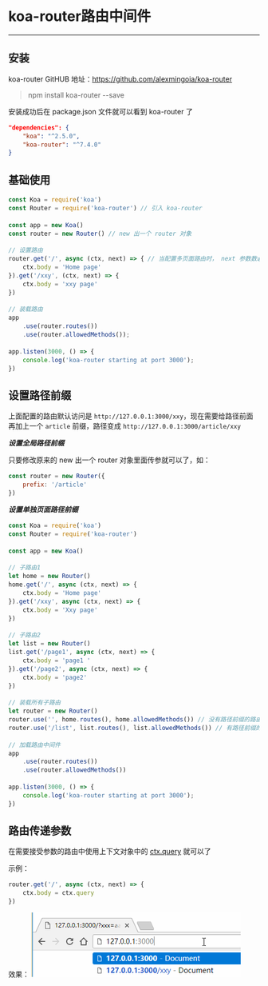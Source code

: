 # koa-router路由中间件

---

## 安装

koa-router GitHUB 地址：https://github.com/alexmingoia/koa-router

>npm install koa-router --save

安装成功后在 package.json 文件就可以看到 koa-router 了

``` json
"dependencies": {
    "koa": "^2.5.0",
    "koa-router": "^7.4.0"
}
```

## 基础使用


``` javascript
const Koa = require('koa')
const Router = require('koa-router') // 引入 koa-router

const app = new Koa()
const router = new Router() // new 出一个 router 对象

// 设置路由
router.get('/', async (ctx, next) => { // 当配置多页面路由时， next 参数数必须的
    ctx.body = 'Home page'
}).get('/xxy', (ctx, next) => {
    ctx.body = 'xxy page'
})

// 装载路由
app
    .use(router.routes())
    .use(router.allowedMethods());

app.listen(3000, () => {
    console.log('koa-router starting at port 3000');
})
```

## 设置路径前缀

上面配置的路由默认访问是 `http://127.0.0.1:3000/xxy`，现在需要给路径前面再加上一个 `article` 前缀，路径变成 `http://127.0.0.1:3000/article/xxy`

***设置全局路径前缀***

只要修改原来的 new 出一个 router 对象里面传参就可以了，如：

``` javascript
const router = new Router({
    prefix: '/article'
})
```

***设置单独页面路径前缀***

``` javascript
const Koa = require('koa')
const Router = require('koa-router')

const app = new Koa()

// 子路由1
let home = new Router()
home.get('/', async (ctx, next) => {
    ctx.body = 'Home page'
}).get('/xxy', async (ctx, next) => {
    ctx.body = 'Xxy page'
})

// 子路由2
let list = new Router()
list.get('/page1', async (ctx, next) => {
    ctx.body = 'page1 '
}).get('/page2', async (ctx, next) => {
    ctx.body = 'page2'
})

// 装载所有子路由
let router = new Router()
router.use('', home.routes(), home.allowedMethods()) // 没有路径前缀的路由
router.use('/list', list.routes(), list.allowedMethods()) // 有路径前缀的路由

// 加载路由中间件
app
    .use(router.routes())
    .use(router.allowedMethods())
    
app.listen(3000, () => {
    console.log('koa-router starting at port 3000');
})
```

## 路由传递参数

在需要接受参数的路由中使用上下文对象中的 [ctx.query](./Context%E5%AF%B9%E8%B1%A1.md#ctxrequest-%E5%AF%B9%E8%B1%A1%E5%8C%85%E6%8B%AC%E4%BB%A5%E4%B8%8B%E5%B1%9E%E6%80%A7%E5%92%8C%E5%88%AB%E5%90%8D%E6%96%B9%E6%B3%95) 就可以了

示例：

``` javascript
router.get('/', async (ctx, next) => {
    ctx.body = ctx.query
})
``` 
效果：
![路由参数](./images/router-arg.gif)
